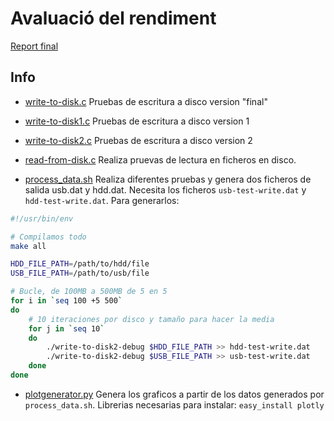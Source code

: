 # Avaluació del rendiment

[Report final](https://github.com/magarcia/CASO/blob/master/Labs/Lab3/exemple-rendiment/Report.pdf?raw=true)

## Info

- [write-to-disk.c](https://github.com/magarcia/CASO/blob/master/Labs/Lab3/exemple-rendiment/write-to-disk.c)
Pruebas de escritura a disco version "final"

- [write-to-disk1.c](https://github.com/magarcia/CASO/blob/master/Labs/Lab3/exemple-rendiment/write-to-disk1.c)
Pruebas de escritura a disco version 1

- [write-to-disk2.c](https://github.com/magarcia/CASO/blob/master/Labs/Lab3/exemple-rendiment/write-to-disk2.c)
Pruebas de escritura a disco version 2

- [read-from-disk.c](https://github.com/magarcia/CASO/blob/master/Labs/Lab3/exemple-rendiment/read-from-disk.c)
Realiza pruevas de lectura en ficheros en disco.

- [process_data.sh](https://github.com/magarcia/CASO/blob/master/Labs/Lab3/exemple-rendiment/process_data.sh) Realiza
diferentes pruebas y genera dos ficheros de salida usb.dat y hdd.dat. Necesita
los ficheros `usb-test-write.dat` y `hdd-test-write.dat`. Para generarlos:

```bash
#!/usr/bin/env

# Compilamos todo
make all

HDD_FILE_PATH=/path/to/hdd/file
USB_FILE_PATH=/path/to/usb/file

# Bucle, de 100MB a 500MB de 5 en 5
for i in `seq 100 +5 500`
do
    # 10 iteraciones por disco y tamaño para hacer la media
    for j in `seq 10`
    do
        ./write-to-disk2-debug $HDD_FILE_PATH >> hdd-test-write.dat
        ./write-to-disk2-debug $USB_FILE_PATH >> usb-test-write.dat
    done
done
```

- [plotgenerator.py](https://github.com/magarcia/CASO/blob/master/Labs/Lab3/exemple-rendiment/plotgenerator.py) Genera
los graficos a partir de los datos generados por `process_data.sh`. Librerias
necesarias para instalar:
`easy_install plotly`